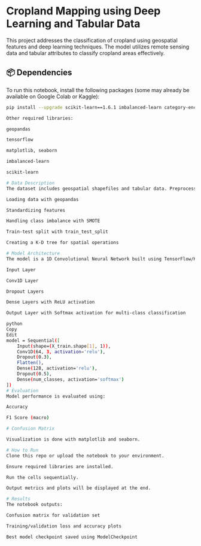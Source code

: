 # Cropland Mapping using Deep Learning and Tabular Data

This project addresses the classification of cropland using geospatial features and deep learning techniques. The model utilizes remote sensing data and tabular attributes to classify cropland areas effectively.

## 📦 Dependencies

To run this notebook, install the following packages (some may already be available on Google Colab or Kaggle):

```bash
pip install --upgrade scikit-learn==1.6.1 imbalanced-learn category-encoders numpy==1.26.4 pandas scipy

Other required libraries:

geopandas

tensorflow

matplotlib, seaborn

imbalanced-learn

scikit-learn

# Data Description
The dataset includes geospatial shapefiles and tabular data. Preprocessing steps include:

Loading data with geopandas

Standardizing features

Handling class imbalance with SMOTE

Train-test split with train_test_split

Creating a K-D tree for spatial operations

# Model Architecture
The model is a 1D Convolutional Neural Network built using TensorFlow/Keras. It includes:

Input Layer

Conv1D Layer

Dropout Layers

Dense Layers with ReLU activation

Output Layer with Softmax activation for multi-class classification

python
Copy
Edit
model = Sequential([
    Input(shape=(X_train.shape[1], 1)),
    Conv1D(64, 3, activation='relu'),
    Dropout(0.3),
    Flatten(),
    Dense(128, activation='relu'),
    Dropout(0.5),
    Dense(num_classes, activation='softmax')
])
# Evaluation
Model performance is evaluated using:

Accuracy

F1 Score (macro)

# Confusion Matrix

Visualization is done with matplotlib and seaborn.

# How to Run
Clone this repo or upload the notebook to your environment.

Ensure required libraries are installed.

Run the cells sequentially.

Output metrics and plots will be displayed at the end.

# Results
The notebook outputs:

Confusion matrix for validation set

Training/validation loss and accuracy plots

Best model checkpoint saved using ModelCheckpoint
